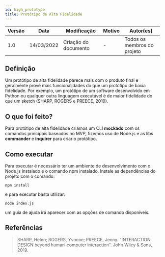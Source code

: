 ```yaml
---
id: high_prototype
title: Protótipo de Alta Fidelidade
---
```


| Versão | Data       | Modificação                    | Motivo | Autor(es) |
| ------ | ---------- | ------------------------------ | ------ | ----- |
| 1.0    | 14/03/2022 | Criação do documento | - | Todos os membros do projeto |

## Definição 

Um protótipo de alta fidelidade parece mais com o produto final e geralmente provê mais funcionalidades do que um protótipo de baixa fidelidade. Por exemplo, um protótipo de um software desenvolvido em Python ou qualquer outra linguagem executável é de maior fidelidade do que um sketch (SHARP, ROGERS e PREECE, 2019).

## O que foi feito?

Para protótipo de alta fidelidade criamos um CLI **mockado** com os comandos principais baseados no MVP, fizemos uso de Node.js e as libs **commander** e **inquirer** para criar o protótipo.

## Como executar

Para executar é necessário ter um ambiente de desenvolvimento com o Node.js instalado e o comando npm instalado. Instale as dependências do projeto com o comando:

    npm install
    
e para executar basta utilizar:

    node index.js

um guia de ajuda irá aparecer com as opções de comando disponíveis.
    

## Referências

>SHARP, Helen; ROGERS, Yvonne; PREECE, Jenny. "INTERACTION DESIGN beyond human-computer interaction". John Wiley & Sons, 2019.
